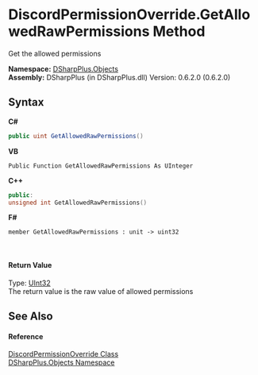 # DiscordPermissionOverride.GetAllowedRawPermissions Method 
 

Get the allowed permissions

**Namespace:**&nbsp;<a href="b70db947-75ff-488f-5245-350c6ca1e522">DSharpPlus.Objects</a><br />**Assembly:**&nbsp;DSharpPlus (in DSharpPlus.dll) Version: 0.6.2.0 (0.6.2.0)

## Syntax

**C#**<br />
``` C#
public uint GetAllowedRawPermissions()
```

**VB**<br />
``` VB
Public Function GetAllowedRawPermissions As UInteger
```

**C++**<br />
``` C++
public:
unsigned int GetAllowedRawPermissions()
```

**F#**<br />
``` F#
member GetAllowedRawPermissions : unit -> uint32 

```

<br />

#### Return Value
Type: <a href="http://msdn2.microsoft.com/en-us/library/ctys3981" target="_blank">UInt32</a><br />The return value is the raw value of allowed permissions

## See Also


#### Reference
<a href="c1796aef-a014-ad1d-88c1-61e4c5b82970">DiscordPermissionOverride Class</a><br /><a href="b70db947-75ff-488f-5245-350c6ca1e522">DSharpPlus.Objects Namespace</a><br />